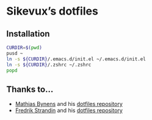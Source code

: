 # Sikevux’s dotfiles

## Installation

```bash
CURDIR=$(pwd)
pusd ~
ln -s ${CURDIR}/.emacs.d/init.el ~/.emacs.d/init.el
ln -s ${CURDIR}/.zshrc ~/.zshrc
popd
```

## Thanks to…

* [Mathias Bynens](http://mathiasbynens.be/) and his [dotfiles repository](https://github.com/mathiasbynens/dotfiles)
* [Fredrik Strandin](http://kd35a.se) and his [dotfiles repository](https://github.com/kd35a/dotfiles)
